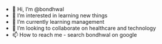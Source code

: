 - 👋 Hi, I’m @bondhwal
- 👀 I’m interested in learning new things
- 🌱 I’m currently learning management
- 💞️ I’m looking to collaborate on healthcare and technology
- 📫 How to reach me - search bondhwal on google 

<!---
bondhwal/bondhwal is a ✨ special ✨ repository because its `README.md` (this file) appears on your GitHub profile.
You can click the Preview link to take a look at your changes.
--->
